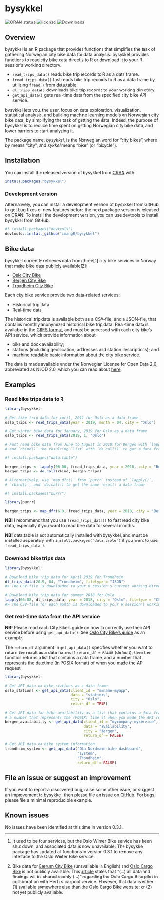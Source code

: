 
<!-- README.md is generated from README.Rmd. Please edit that file -->

# bysykkel

<!-- badges: start -->

[![CRAN
status](https://www.r-pkg.org/badges/version/bysykkel)](https://cran.r-project.org/package=bysykkel)
[![license](https://img.shields.io/github/license/mashape/apistatus.svg?maxAge=2592000)](https://github.com/PersianCatsLikeToMeow/bysykkel/blob/master/LICENSE)
[![Downloads](http://cranlogs.r-pkg.org/badges/grand-total/bysykkel)](https://cran.r-project.org/package=bysykkel)
<!-- badges: end -->

## Overview

bysykkel is an R package that provides functions that simplifies the
task of gathering Norwegian city bike data for data analysis. bysykkel
provides functions to read city bike data directly to R or download it
to your R session’s working directory.

  - `read_trips_data()` reads bike trip records to R as a data frame.
  - `fread_trips_data()` fast reads bike trip records to R as a data
    frame by utilizing `fread()` from data.table.
  - `dl_trips_data()` downloads bike trip records to your working
    directory
  - `get_api_data()` gets real-time data from the specified city bike
    API service.

bysykkel lets you, the user, focus on data exploration, visualization,
statistical analysis, and building machine learning models on Norwegian
city bike data, by simplifying the task of getting the data. Indeed, the
purpose of bysykkel is to reduce time spent on getting Norwegian city
bike data, and lower barriers to start analyzing it.

The package name, *bysykkel*, is the Norwegian word for “city bikes”,
where *by* means “city”, and *sykkel* means “bike” (or “bicycle”).

## Installation

You can install the released version of bysykkel from
[CRAN](https://CRAN.R-project.org) with:

``` r
install.packages("bysykkel")
```

### Development version

Alternatively, you can install a development version of bysykkel from
GitHub to get bug fixes or new features before the next package version
is released on CRAN. To install the development version, you can use
devtools to install bysykkel from GitHub.

``` r
#! install.packages("devtools")
devtools::install_github("imangR/bysykkel")
```

## Bike data

bysykkel currently retrieves data from three\[1\] city bike services in
Norway that make bike data publicly available\[2\]:

  - [Oslo City Bike](https://oslobysykkel.no/en/open-data)
  - [Bergen City Bike](https://bergenbysykkel.no/en/open-data)
  - [Trondheim City Bike](https://trondheimbysykkel.no/en/open-data)

Each city bike service provide two data-related services:

  - Historical trip data
  - Real-time data

The historical trip data is available both as a CSV-file, and a
JSON-file, that contains monthly anonymized historical bike trip data.
Real-time data is available in the [GBFS
format](https://github.com/NABSA/gbfs/blob/master/gbfs.md), and must be
accessed with each city bike’s API service, which provide information
about

  - bike and dock availability;
  - stations (including geolocation, addresses and station
    descriptions); and
  - machine readable basic information about the city bike service.

The data is made available under the Norwegian License for Open Data
2.0, abbreviated as NLOD 2.0, which you can read about
[here](https://data.norge.no/nlod/en/2.0).

## Examples

### Read bike trips data to R

``` r
library(bysykkel)

# Get bike trip data for April, 2019 for Oslo as a data frame
oslo_trips <- read_trips_data(year = 2019, month = 04, city = "Oslo")

# Get winter bike data for January, 2019 for Oslo as a data frame
oslo_trips <- read_trips_data(2019, 1, "Oslo")

# Fast read bike data from June to August in 2018 for Bergen with `lapply()`,
# and `rbind()` the resulting `list` with `do.call()` to get a data frame

#! install.packages("data.table")

bergen_trips <- lapply(06:08, fread_trips_data, year = 2018, city = "Bergen")
bergen_trips <- do.call(rbind, bergen_trips)

# Alternatively, use `map_dfr()` from `purrr` instead of `lapply()`,
# `rbind()`, and `do.call() to get the same result: a data frame

#! install.packages("purrr")

library(purrr)

bergen_trips <- map_dfr(6:8, fread_trips_data, year = 2018, city = "Bergen")
```

**NB\!** I recommend that you use `fread_trips_data()` to fast read city
bike data, especially if you want to read bike data for several months.

**NB\!** data.table is not automatically installed with bysykkel, and
must be installed separately with `install.packages("data.table")` if
you want to use `fread_trips_data()`.

### Download bike trips data

``` r
library(bysykkel)

# Download bike trip data for April 2019 for Trondheim
dl_trips_data(2019, 04, "Trondheim", filetype = "JSON")
#> The CSV-file is downloaded to your R session's current working directory

# Download bike trip data for summer 2018 for Oslo
lapply(06:08, dl_trips_data, year = 2018, city = "Oslo", filetype = "CSV")
#> The CSV-file for each month is downloaded to your R session's working directory
```

### Get real-time data from the API service

**NB\!** Please read each City Bike’s guide on how to correctly use
their API service before using `get_api_data()`. See [Oslo City Bike’s
guide](https://oslobysykkel.no/en/open-data/realtime) as an example.

The `return_df` argument in `get_api_data()` specifies whether you want
to return the result as a data frame. If `return_df = FALSE` (default),
then the function returns a list that contains a data frame, and a
number that represents the datetime (in POSIX format) of when you made
the API request.

``` r
library(bysykkel)

# Get API data on bike stations as a data frame
oslo_stations <- get_api_data(client_id = "myname-myapp", 
                              data = "stations",
                              city = "Oslo",
                              return_df = TRUE)

# Get API data for bike availability as a list that contains a data frame, and
# a number that represents the (POSIX) time of when you made the API request
bergen_availability <- get_api_data(client_id = "mycompany-myservice",
                                    data = "availability",
                                    city = "Bergen",
                                    return_df = FALSE)

# Get API data on bike system information
trondheim_system <- get_api_data("Ola Nordmann-bike dashboard",
                                 "system",
                                 "Trondheim",
                                 return_df = FALSE)
```

## File an issue or suggest an improvement

If you want to report a discovered bug, raise some other issue, or
suggest an improvement to bysykkel, then please file an issue on
[GitHub](https://github.com/PersianCatsLikeToMeow/bysykkel/issues). For
bugs, please file a minimal reproducible example.

## Known issues

No issues have been identified at this time in version 0.3.1.

-----

1.  It used to be four services, but the Oslo Winter Bike service has
    been shut down, and associated data is now unavailable. The bysykkel
    package has updated all functions in version 0.3.1 to remove any
    interface to the Oslo Winter Bike service.

2.  Bike data for [Bærum City
    Bike](https://www.baerum.kommune.no/tjenester/vei-trafikk-og-parkering/sykkel-i-barum/bysykkel/)
    (unavailable in English) and [Oslo Cargo
    Bike](https://oslolastesykkel.no/en) is not publicly available. This
    [article](https://medium.com/urbansharing/piloting-cargo-bikes-to-study-oslos-combined-mobility-needs-b4a8bf536c60)
    states that “(…) all data and findings wil be shared openly (…)”
    regarding the Oslo Cargo Bike pilot in collaboration with Hertz’s
    carpool service. However, that data is either (1) available
    somewhere else than the Oslo Cargo Bike website; or (2) not yet
    publicly available.
